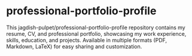# professional-portfolio-profile
This jagdish-pulpet/professional-portfolio-profile repository contains my resume, CV, and professional portfolio, showcasing my work experience, skills, education, and projects. Available in multiple formats (PDF, Markdown, LaTeX) for easy sharing and customization.
